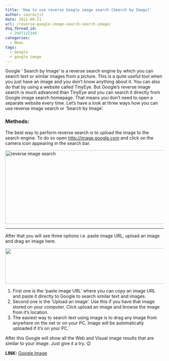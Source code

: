 ```yaml
---
title: 'How to use reverse Google image search [Search by Image]'
author: sauravjit
date: 2011-09-11
url: /reverse-google-image-search-search-image/
dsq_thread_id:
  - 2947122349
categories:
  - News
tags:
  - Google
  - google image
---
```

Google &#8216; Search by Image&#8217; is a reverse search engine by which you can search text or similar images from a picture. This is a quite useful tool when you just have an image and you don&#8217;t know anything about it. You can also do that by using a website called TinyEye. But Google&#8217;s reverse image search is much advanced than TinyEye and you can search it directly from Google image search homepage. That means you don&#8217;t need to open a separate website every time. Let&#8217;s have a look at three ways how you can use reverse image search or &#8216;Search by Image&#8217;.

### Methods:

The best way to perform reverse search is to upload the image to the search engine. To do so open <a href="http://image.google.com" onclick="_gaq.push(['_trackEvent', 'outbound-article', 'http://image.google.com', 'http://image.google.com ']);" target="_blank">http://image.google.com </a>and click on the camera icon appearing in the search bar.

<img class="alignnone size-medium wp-image-44460" title="reverse image search" src="http://cdn.devilsworkshop.org/files/2011/09/reverse-image-search-600x234.jpg" alt="reverse image search" width="600" height="234" />

****  
After that you will see three options i.e. paste image URL, upload an image and drag an image here.

<img class="alignnone size-medium wp-image-44461" title="google image search" src="http://cdn.devilsworkshop.org/files/2011/09/google-image-search-600x113.jpg" alt="" width="600" height="113" />

  1. First one is the &#8216;paste image URL&#8217; where you can copy an image URL and paste it directly to Google to search similar text and images.
  2. Second one is the &#8216;Upload an image&#8217;. Use this if you have that image stored on your computer. Click upload an image and browse the image from it&#8217;s location.
  3. The easiest way to search text using image is to drag any image from anywhere on the net or on your PC. Image will be automatically uploaded if it&#8217;s on your PC.

After this Google will show all the Web and Visual image results that are similar to your image. Just give it a try. 😉

**LINK:** <a href="http://image.google.com" onclick="_gaq.push(['_trackEvent', 'outbound-article', 'http://image.google.com', 'Google Image']);" target="_blank">Google Image</a>
